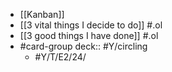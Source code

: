 - [[Kanban]]
- [[3 vital things I decide to do]] #.ol
- [[3 good things I have done]] #.ol
- #card-group 
   deck:: #Y/circling
	- #Y/T/E2/24/